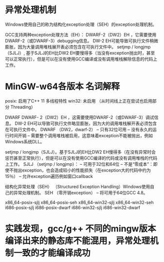 
# 异常处理机制
Windows使用自己的称为结构化exception处理（SEH）的exception处理机制。 

GCC支持两种exception处理方法（EH）：
DWARF-2（DW2）EH ，它需要使用DWARF-2（或DWARF-3）debugging信息。 DW-2 EH可能导致可执行文件稍微膨胀，因为大量调用堆栈展开表必须包含在可执行文件中。
setjmp / longjmp（SJLJ）, 基于SJLJ的EH比DW2 EH要慢得多（当没有exception抛出时，甚至可以正常执行），但是可以在没有使用GCC编译或没有调用堆栈解除信息的代码上工作。

# MinGW-w64各版本 名词解释
posix: 启用了C++ 11 多线程特性
win32: 未启用 （从时间线上正在尝试也启用部分 Threading）

DWARF DWARF- 2（DW2）EH ，这需要使用DWARF-2（或DWARF-3）调试信息。 DW-2 EH可以导致可执行文件略显膨胀，因为大的调用堆栈解开表必须包含在可执行文件中。
DWARF （DW2，dwarf-2） – 只有32位可用 – 没有永久的运行时间开销 – 需要整个调用堆栈被启用，这意味着exception不能被抛出，例如Windows系统DLL。

setjmp / longjmp（SJLJ）。基于SJLJ的EH比DW2 EH慢得多（在没有异常时会惩罚甚至正常执行），但是可以在没有使用GCC编译的代码或没有调用堆栈的代码上工作。
SJLJ （setjmp / longjmp）： – 可用于32位和64位 – 不是“零成本”：即使不抛出exception，也会造成较小的性能损失（在exception大的代码中约为15％） – 允许exception遍历例如窗口callback

结构化异常处理（SEH） （Structured Exception Handling）Windows使用自己的异常处理机制。
SEH （零开销exception） – 将可用于64位GCC 4.8。



x86_64-posix-sjlj
x86_64-posix-seh
x86_64-win32-sjlj
x86_64-win32-seh
i686-posix-sjlj
i686-posix-dwarf
i686-win32-sjlj
i686-win32-dwarf

# 实践发现，gcc/g++ 不同的mingw版本编译出来的静态库不能混用，异常处理机制一致的才能编译成功


